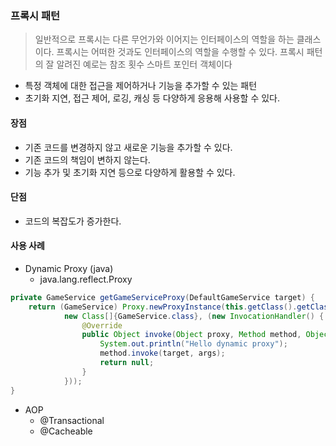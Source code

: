 ### 프록시 패턴
> 일반적으로 프록시는 다른 무언가와 이어지는 인터페이스의 역할을 하는 클래스이다. 프록시는 어떠한 것과도 인터페이스의 역할을 수행할 수 있다. 프록시 패턴의 잘 알려진 예로는 참조 횟수 스마트 포인터 객체이다

- 특정 객체에 대한 접근을 제어하거나 기능을 추가할 수 있는 패턴
- 초기화 지연, 접근 제어, 로깅, 캐싱 등 다양하게 응용해 사용할 수 있다.


#### 장점
- 기존 코드를 변경하지 않고 새로운 기능을 추가할 수 있다.
- 기존 코드의 책임이 변하지 않는다.
- 기능 추가 및 초기화 지연 등으로 다양하게 활용할 수 있다.

#### 단점
- 코드의 복잡도가 증가한다.

#### 사용 사례

- Dynamic Proxy (java)
  - java.lang.reflect.Proxy
````java
private GameService getGameServiceProxy(DefaultGameService target) {
    return (GameService) Proxy.newProxyInstance(this.getClass().getClassLoader(),
            new Class[]{GameService.class}, (new InvocationHandler() {
                @Override
                public Object invoke(Object proxy, Method method, Object[] args) throws Throwable {
                    System.out.println("Hello dynamic proxy");
                    method.invoke(target, args);
                    return null;
                }
            }));
}
````
- AOP
  - @Transactional
  - @Cacheable